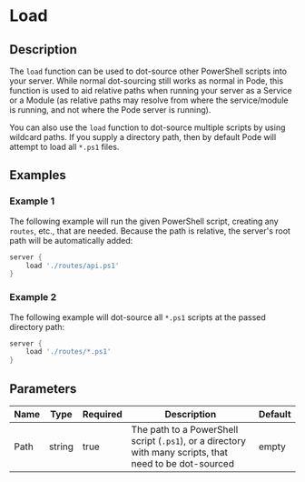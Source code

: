 # Load

## Description

The `load` function can be used to dot-source other PowerShell scripts into your server. While normal dot-sourcing still works as normal in Pode, this function is used to aid relative paths when running your server as a Service or a Module (as relative paths may resolve from where the service/module is running, and not where the Pode server is running).

You can also use the `load` function to dot-source multiple scripts by using wildcard paths. If you supply a directory path, then by default Pode will attempt to load all `*.ps1` files.

## Examples

### Example 1

The following example will run the given PowerShell script, creating any `routes`, etc., that are needed. Because the path is relative, the server's root path will be automatically added:

```powershell
server {
    load './routes/api.ps1'
}
```

### Example 2

The following example will dot-source all `*.ps1` scripts at the passed directory path:

```powershell
server {
    load './routes/*.ps1'
}
```

## Parameters

| Name | Type | Required | Description | Default |
| ---- | ---- | -------- | ----------- | ------- |
| Path | string | true | The path to a PowerShell script (`.ps1`), or a directory with many scripts, that need to be dot-sourced | empty |
